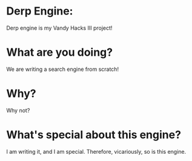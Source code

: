 Derp Engine:
============
Derp engine is my Vandy Hacks III project!

What are you doing?
===================
We are writing a search engine from scratch!

Why?
=====
Why not?

What's special about this engine?
==================================
I am writing it, and I am special. Therefore, vicariously, so is this engine.